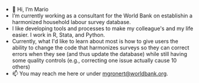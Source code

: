 - 👋 Hi, I’m Mario
- I’m currently working as a consultant for the World Bank on establishin a harmonized household labour survey database.
- I like developing tools and processes to make my colleague's and my life easier. I work in R, Stata, and Python.
- Currently, what I'd like to learn about most is how to give users the ability to change the code that harmonizes surveys so they can correct errors when they see (and thus update the database) while still having some quality controls (e.g., correcting one issue actually cause 10 others)
- 📫 You may reach me here or under mgronert@worldbank.org.

<!---
gronert-m/gronert-m is a ✨ special ✨ repository because its `README.md` (this file) appears on your GitHub profile.
You can click the Preview link to take a look at your changes.
--->
